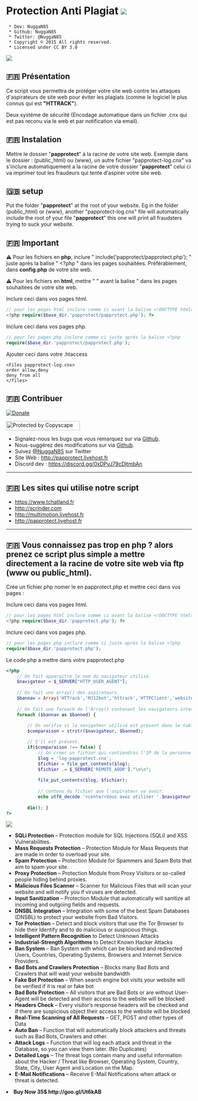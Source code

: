 # Protection Anti Plagiat <img src="https://camo.githubusercontent.com/fe2cb3af77c3290cd9437c142662cbd08bbbc027/687474703a2f2f696d6167652e6e6f656c736861636b2e636f6d2f66696368696572732f323031352f35312f313435303130333535302d736865696c642e706e67">

```
 * Dev: NuggaN85
 * Github: NuggaN85
 * Twitter: @NuggaN85
 * Copyright © 2015 All rights reserved.
 * Licensed under CC BY 3.0
```
<img src="https://camo.githubusercontent.com/8311875fd722ba69ded3fb1ffc0e9b60562b6024/687474703a2f2f696d6167652e6e6f656c736861636b2e636f6d2f66696368696572732f323031362f32322f313436343838363332362d70617070726f74656374323031362e6a7067">

## :fr: Présentation

Ce script vous permettra de protéger votre site web contre les attaques d'aspirateurs de site web pour éviter les plagiats (comme le logiciel le plus connus qui est <strong>"HTTRACK"</strong>).

Deux systéme de sécurité (Encodage automatique dans un fichier .cnx qui est pas reconu via le web et par notification via email).

## :fr: Instalation

Mettre le dossier "<strong>papprotect</strong>" à la racine de votre site web. Exemple dans le dossier : (public_html) ou (www), un autre fichier "papprotect-log.cnx" va s'inclure automatiquement a la racine de votre dossier "<strong>papprotect</strong>" celui ci va imprimer tout les fraudeurs qui tente d'aspirer votre site web.

## :uk: setup

Put the folder "<strong>papprotect</strong>" at the root of your website. Eg in the folder (public_html) or (www), another "papprotect-log.cnx" file will automatically include the root of your file "<strong>papprotect</strong>" this one will print all fraudsters trying to suck your website.

## :fr: Important

<strong>:warning:</strong>
Pour les fichiers en <strong>php</strong>, inclure " include('papprotect/papprotect.php'); " juste après la balise " <?php " dans les pages souhaitées. Préférablement, dans <strong>config.php</strong> de votre site web.

<strong>:warning:</strong>
Pour les fichiers en <strong>html</strong>, mettre " <?php include('papprotect/papprotect.php'); ?> " avant la balise " <!DOCTYPE html> dans les pages souhaitées de votre site web.

Inclure ceci dans vos pages html.
```PHP
// pour les pages html inclure comme ci avant la balise <!DOCTYPE html>
<?php require($base_dir.'papprotect/papprotect.php'); ?> 
```

Inclure ceci dans vos pages php.
```PHP
// pour les pages php inclure comme ci juste après la balise <?php
require($base_dir.'papprotect/papprotect.php'); 
```

Ajouter ceci dans votre .htaccess
```
<Files papprotect-log.cnx>
order allow,deny
deny from all
</files>
```

## :fr: Contribuer

[![Donate](https://img.shields.io/badge/paypal-donate-yellow.svg?style=flat)](https://www.paypal.me/LudovicRose)

<a target="_blank" href="http://www.copyscape.com/"><img src="http://banners.copyscape.com/img/copyscape-banner-white-200x25.png" width="200" height="25" border="0" alt="Protected by Copyscape" title="Protected by Copyscape Plagiarism Checker - Do not copy content from this page." /></a>

- Signalez-nous les bugs que vous remarquez sur via [Github](https://github.com/NuggaN85/Protection-Anti-Plagiat/issues/1).
- Nous-suggérez des modifications sur via [Github](https://github.com/NuggaN85/Protection-Anti-Plagiat/issues/2).
- Suivez [@NuggaN85](https://twitter.com/NuggaN85) sur Twitter
- Site Web : http://papprotect.livehost.fr
- Discord dev : https://discord.gg/0xDPvJ79cDltmbAn
  
--------------------------------------------------------------------------------------------------------------------------------------

## :fr: Les sites qui utilise notre script

- https://www.tchatland.fr
- http://scrinder.com
- http://multimotion.livehost.fr
- http://papprotect.livehost.fr

--------------------------------------------------------------------------------------------------------------------------------------

## :fr: Vous connaissez pas trop en php ? alors prenez ce script plus simple a mettre directement a la racine de votre site web via ftp (www ou public_html).

Crée un fichier php nomer le en papprotect.php et mettre ceci dans vos pages : 

Inclure ceci dans vos pages html.
```PHP
// pour les pages html inclure comme ci avant la balise <!DOCTYPE html>
<?php require($base_dir.'papprotect.php'); ?> 
```

Inclure ceci dans vos pages php.
```PHP
// pour les pages php inclure comme ci juste après la balise <?php
require($base_dir.'papprotect.php'); 
```

Le code php a mettre dans votre papprotect.php

```PHP
<?php
    // On fait apparaitre le nom du navigateur utilisé.
    $navigateur = $_SERVER["HTTP_USER_AGENT"];
	
    // On fait une array() des aspirateurs.
    $bannav = Array('HTTrack','MJ12bot','httrack','HTTPClient','websitecopier','webcopier');
    
    // On fait une foreach de l'Array() contenant les navigateurs interdits.
    foreach ($bannav as $banned) { 
	
        // On verifie si le navigateur utilisé est présent dans le tableau array().
        $comparaison = strstr($navigateur, $banned);

        // S'il est présent.
        if($comparaison !== false) {
            // On créer un fichier qui contiendras l'IP de la personne qui a aspirer notre site.
            $log = 'log-papprotect.cnx';
            $fichier = file_get_contents($log);
            $fichier .= $_SERVER['REMOTE_ADDR']."\n\n";
            
            file_put_contents($log, $fichier);
            
            // contenu du fichier que l'aspirateur va avoir.
            echo utf8_decode '<center>Vous avez utiliser '.$navigateur.' et a été bloquer part notre systéme de sécurité.</center>';
           
        die(); } 
?>

```

<img src="https://camo.githubusercontent.com/7ee6ae4ef352b22e7cad4919f4dd4246b6454610/68747470733a2f2f696d6167652d63632e73332e656e7661746f2e636f6d2f66696c65732f3138383634313831392f436f7665722d6d696e2e6a7067">

<ul>
<li>
<strong>SQLi Protection</strong> – Protection module for SQL Injections (SQLi) and XSS Vulnerabilities.</li>
<li>
<strong>Mass Requests Protection</strong> – Protection Module for Mass Requests that are made in order to overload your site.</li>
<li>
<strong>Spam Protection</strong> – Protection Module for Spammers and Spam Bots that aim to spam your site.</li>
<li>
<strong>Proxy Protection</strong> – Protection Module from Proxy Visitors or so-called people hiding behind proxies.</li>
<li>
<strong>Malicious Files Scanner</strong> – Scanner for Malicious Files that will scan your website and will notify you if viruses are detected.</li>
<li>
<strong>Input Sanitization</strong> – Protection Module that automatically will sanitize all incoming and outgoing fields and requests.</li>
<li>
<strong>DNSBL Integration</strong> – Integration with some of the best Spam Databases (DNSBL) to protect your website from Bad Visitors.</li>
<li>
<strong>Tor Protection</strong> – Detect and block visitors that use the Tor Browser to hide their Identify and to do malicious or suspicious things.</li>
<li>
<strong>Intelligent Pattern Recognition</strong> to Detect Unknown Attacks</li>
<li>
<strong>Industrial-Strength Algorithms</strong> to Detect Known Hacker Attacks</li>
<li>
<strong>Ban System</strong> – Ban System with which can be blocked and redirected Users, Countries, Operating Systems, Browsers and Internet Service Providers.</li>
<li>
<strong>Bad Bots and Crawlers Protection</strong> – Blocks many Bad Bots and Crawlers that will wast your website bandwidth</li>
<li>
<strong>Fake Bot Protection</strong> – When search engine bot visits your website will be verified if it is real or fake bot</li>
<li>
<strong>Bad Bots Protection</strong> – All visitors that are Bad Bots or are without User-Agent will be detected and their access to the website will be blocked</li>
<li>
<strong>Headers Check</strong> – Every visitor’s response headers will be checked and if there are suspicious object their access to the website will be blocked</li>
<li>
<strong>Real-Time Scanning of All Requests</strong> – GET, POST and other types of Data</li>
<li>
<strong>Auto Ban</strong> – Function that will automatically block attackers and threats such as Bad Bots, Crawlers and other.</li>
<li>
<strong>Attack Logs</strong> – Function that will log each attack and threat in the Database, so you can view them later. (No Duplicates)</li>
<li>
<strong>Detailed Logs</strong> – The threat logs contain many and useful information about the Hacker / Threat like Browser, Operating System, Country, State, City, User Agent and Location on the Map.</li>
<li>
<strong>E-Mail Notifications</strong> – Receive E-Mail Notifications when attack or threat is detected.</li>
</ul>
<li>
<strong>Buy Now 35$ http://goo.gl/Ut6kAB</strong></li>
</ul>
